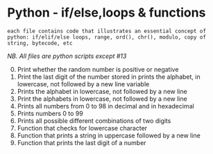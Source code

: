 # Python - if/else,loops & functions
	each file contains code that illustrates an essential concept of python: if/elif/else loops, range, ord(), chr(), modulo, copy of string, bytecode, etc

*NB. All files are python scripts except #13*

0. Print whether the random number is positive or negative
1. Print the last digit of the number stored in prints the alphabet, in lowercase, not followed by a new line variable
2. Prints the alphabet in lowercase, not followed by a new line
3. Print the alphabets in lowercase, not followed by a new line
4. Prints all numbers from 0 to 98 in decimal and in hexadecimal
5. Prints numbers 0 to 99
6. Prints all possible different combinations of two digits
7. Function that checks for lowercase character
8. Function that prints a string in uppercase  followed by a new line
9. Function that prints the last digit of a number

